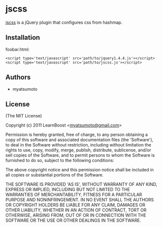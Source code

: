 
# jscss

[jscss](http://github.com/myatsumoto/jscss) is a jQuery plugin that configures css from hashmap.

## Installation

foobar.html:

    <script type='text/javascript' src='path/to/jquery1.4.4.js'></script>
    <script type='text/javascript' src='path/to/jscss.js'></script>

## Authors

  * myatsumoto
  
## License

(The MIT License)

Copyright (c) 2011 LearnBoost &lt;myatsumoto@gmail.com&gt;

Permission is hereby granted, free of charge, to any person obtaining
a copy of this software and associated documentation files (the
'Software'), to deal in the Software without restriction, including
without limitation the rights to use, copy, modify, merge, publish,
distribute, sublicense, and/or sell copies of the Software, and to
permit persons to whom the Software is furnished to do so, subject to
the following conditions:

The above copyright notice and this permission notice shall be
included in all copies or substantial portions of the Software.

THE SOFTWARE IS PROVIDED 'AS IS', WITHOUT WARRANTY OF ANY KIND,
EXPRESS OR IMPLIED, INCLUDING BUT NOT LIMITED TO THE WARRANTIES OF
MERCHANTABILITY, FITNESS FOR A PARTICULAR PURPOSE AND NONINFRINGEMENT.
IN NO EVENT SHALL THE AUTHORS OR COPYRIGHT HOLDERS BE LIABLE FOR ANY
CLAIM, DAMAGES OR OTHER LIABILITY, WHETHER IN AN ACTION OF CONTRACT,
TORT OR OTHERWISE, ARISING FROM, OUT OF OR IN CONNECTION WITH THE
SOFTWARE OR THE USE OR OTHER DEALINGS IN THE SOFTWARE.
